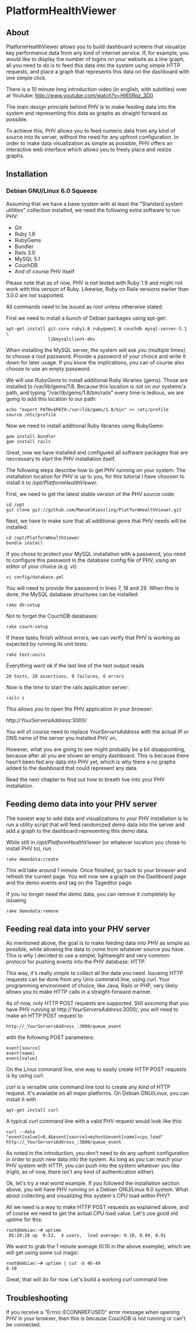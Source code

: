 # PlatformHealthViewer

## About

PlatformHealthViewer allows you to build dashboard screens that visualize key
performance data from any kind of internet service. If, for example, you would
like to display the number of logins on your website as a line graph, all you
need to do is to feed this data into the system using simple HTTP requests, and
place a graph that represents this data on the dashboard with one simple click.

There is a 10 minute long introduction video (in english, with subtitles) over
at Youtube: http://www.youtube.com/watch?v=HI6SRqz_3D0

The main design principle behind PHV is to make feeding data into the system
and representing this data as graphs as straight forward as possible.

To achieve this, PHV allows you to feed numeric data from any kind of source
into its server, without the need for any upfront configuration.
In order to make data visualization as simple as possible, PHV offers an
interactive web interface which allows you to freely place and resize graphs.


## Installation

### Debian GNU/Linux 6.0 Squeeze

Assuming that we have a base system with at least the "Standard system
utilities" collection installed, we need the following extra software to
run PHV:

 * Git
 * Ruby 1.8
 * RubyGems
 * Bundler
 * Rails 3.0
 * MySQL 5.1
 * CouchDB
 * And of course PHV itself

Please note that as of now, PHV is not tested with Ruby 1.9 and might not work
with this version of Ruby. Likewise, Ruby on Rails versions earlier than 3.0.0
are not supported.

All commands need to be issued as root unless otherwise stated.

First we need to install a bunch of Debian packages using apt-get:

	apt-get install git-core ruby1.8 rubygems1.8 couchdb mysql-server-5.1 \
	                libmysqlclient-dev

When installing the MySQL server, the system will ask you (multiple times) to
choose a root password. Provide a password of your choice and write it down for
later usage. If you know the implications, you can of course also choose to use
an empty password.

We will use _RubyGems_ to install additional Ruby libraries (gems). Those are
installed to /var/lib/gems/1.8. Because this location is not on our systems's
path, and typing "/var/lib/gems/1.8/bin/rails" every time is tedious, we are
going to add this location to our path:

	echo "export PATH=$PATH:/var/lib/gems/1.8/bin" >> /etc/profile
	source /etc/profile

Now we need to install additional Ruby libraries using RubyGems:

	gem install bundler
	gem install rails

Great, now we have installed and configured all software packages that are
neccessary to start the PHV installation itself.

The following steps describe how to get PHV running on your system. The
installation location for PHV is up to you, for this tutorial I have choosen
to install it to _/opt/PlatformHealthViewer_.

First, we need to get the latest stable version of the PHV source code:

	cd /opt
	git clone git://github.com/ManuelKiessling/PlatformHealthViewer.git

Next, we have to make sure that all additional gems that PHV needs will be
installed:

	cd /opt/PlatformHealthViewer
	bundle install

If you chose to protect your MySQL installation with a password, you need to
configure this password in the database config file of PHV, using an editor of
your choice (e.g. vi):

	vi config/database.yml
	
You will need to provide the password in lines 7, 18 and 29. When this is done,
the MySQL database structures can be installed:

	rake db:setup
	
Not to forget the CouchDB databases:

	rake couch:setup

If these tasks finish without errors, we can verify that PHV is working as
expected by running its unit tests:

	rake test:units

Everything went ok if the last line of the test output reads

	28 tests, 28 assertions, 0 failures, 0 errors

Now is the time to start the rails application server:

	rails s
	
This allows you to open the PHV application in your browser:

http://_YourServersAddress_:3000/

You will of course need to replace _YourServersAddress_ with the actual IP or
DNS name of the server you installed PHV on.

However, what you are going to see might probably be a bit disappointing,
because after all you are shown an empty dashboard. This is because there
hasn't been fed any data into PHV yet, which is why there a no graphs added
to the dashboard that could represent any data.

Read the next chapter to find out how to breath live into your PHV
installation.


## Feeding demo data into your PHV server

The easiest way to add data and visualizations to your PHV installation is to
run a utility script that will feed randomized demo data into the server and
add a graph to the dashboard representing this demo data.

While still in _/opt/PlatformHealthViewer_ (or whatever location you chose to
install PHV to), run

	rake demodata:create

This will take around 1 minute. Once finished, go back to your browser and
refresh the current page. You will now see a graph on the Dashboard page and
the demo events and tag on the Tageditor page.

If you no longer need the demo data, you can remove it completely by issueing

	rake demodata:remove


## Feeding real data into your PHV server

As mentioned above, the goal is to make feeding data into PHV as simple as
possible, while allowing the data to come from whatever source you have.
This is why I decided to use a simple, lightweight and very common protocol
for pushing events into the PHV database: HTTP.

This way, it's really simple to collect all the data you need. Issueing HTTP
requests can be done from any Unix command line, using _curl_. Your programming
environment of choice, like Java, Rails or PHP, very likely allows you to make
HTTP calls in a straight-forward manner.

As of now, only HTTP POST requests are supported. Still assuming that you have
PHV running at http://_YourServersAddress_:3000/, you will need to make an HTTP
POST request to

	http://_YourServersAddress_:3000/queue_event

with the following POST parameters:

	event[source]
	event[name]
	event[value]

On the Linux command line, one way to easily create HTTP POST requests is by
using _curl_.

_curl_ is a versatile unix command line tool to create any kind of HTTP
request. It's available on all major platforms. On Debian GNU/Linux, you can
install it with

	apt-get install curl

A typical _curl_ command line with a valid PHV request would look like this:

	curl --data "event[value]=0.4&event[source]=myhost&event[name]=cpu_load" http://_YourServersAddress_:3000/queue_event

As noted in the introduction, you don't need to do any upfront configuration in
order to push new data into the system. As long as you can reach your PHV
system with HTTP, you can push into the system whatever you like (right, as of
now, there isn't any kind of authentication either).

Ok, let's try a real world example. If you followed the installation section
above, you will have PHV running on a Debian GNU/Linux 6.0 system. What about
collecting and visualizing this system's CPU load within PHV?

All we need is a way to make HTTP POST requests as explained above, and of
course we need to get the actual CPU load value. Let's use good old _uptime_
for this:

	root@debian:~# uptime
	 05:10:10 up  6:53,  4 users,  load average: 0.10, 0.04, 0.01

We want to grab the 1 minute average (0.10 in the above example), which we will
get using some cut magic:

	root@debian:~# uptime | cut -b 46-49
	0.10

Great, that will do for now. Let's build a working _curl_ command line:

	


## Troubleshooting

If you receive a "Errno::ECONNREFUSED" error message when opening PHV in your
browser, then this is because CouchDB is not running or can't be connected.
